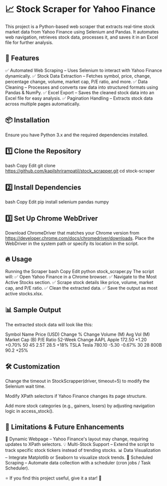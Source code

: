 # 📈 Stock Scraper for Yahoo Finance
This project is a Python-based web scraper that extracts real-time stock market data from Yahoo Finance using Selenium and Pandas. It automates web navigation, retrieves stock data, processes it, and saves it in an Excel file for further analysis.

## 🚀 Features
✅ Automated Web Scraping – Uses Selenium to interact with Yahoo Finance dynamically.
✅ Stock Data Extraction – Fetches symbol, price, change, percentage change, volume, market cap, P/E ratio, and more.
✅ Data Cleaning – Processes and converts raw data into structured formats using Pandas & NumPy.
✅ Excel Export – Saves the cleaned stock data into an Excel file for easy analysis.
✅ Pagination Handling – Extracts stock data across multiple pages automatically.

## 📦 Installation
Ensure you have Python 3.x and the required dependencies installed.

## 1️⃣ Clone the Repository
bash
Copy
Edit
git clone https://github.com/kapilshrirampatil/stock_scrapper.git
cd stock-scraper

## 2️⃣ Install Dependencies
bash
Copy
Edit
pip install selenium pandas numpy

## 3️⃣ Set Up Chrome WebDriver
Download ChromeDriver that matches your Chrome version from https://developer.chrome.com/docs/chromedriver/downloads.
Place the WebDriver in the system path or specify its location in the script.

## 🔥 Usage
Running the Scraper
bash
Copy
Edit
python stock_scraper.py
The script will:
✅ Open Yahoo Finance in a Chrome browser.
✅ Navigate to the Most Active Stocks section.
✅ Scrape stock details like price, volume, market cap, and P/E ratio.
✅ Clean the extracted data.
✅ Save the output as most active stocks.xlsx.

## 📊 Sample Output
The extracted stock data will look like this:

Symbol	Name	Price (USD)	Change	% Change	Volume (M)	Avg Vol (M)	Market Cap (B)	P/E Ratio	52-Week Change
AAPL	Apple	172.50	+1.20	+0.70%	50	45	2.5T	28.5	+18%
TSLA	Tesla	780.10	-5.30	-0.67%	30	28	800B	90.2	+25%


## 🛠️ Customization
Change the timeout in StockScrapper(driver, timeout=5) to modify the Selenium wait time.

Modify XPath selectors if Yahoo Finance changes its page structure.

Add more stock categories (e.g., gainers, losers) by adjusting navigation logic in access_stock().

## 🚧 Limitations & Future Enhancements
🚨 Dynamic Webpage – Yahoo Finance's layout may change, requiring updates to XPath selectors.
💡 Multi-Stock Support – Extend the script to track specific stock tickers instead of trending stocks.
📊 Data Visualization – Integrate Matplotlib or Seaborn to visualize stock trends.
🔄 Scheduled Scraping – Automate data collection with a scheduler (cron jobs / Task Scheduler).

⭐ If you find this project useful, give it a star! 🚀
